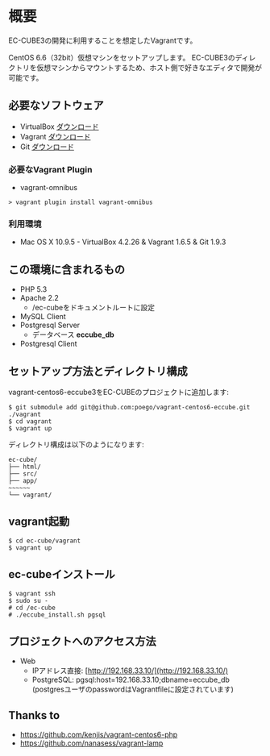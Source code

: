 # 概要
EC-CUBE3の開発に利用することを想定したVagrantです。

CentOS 6.6（32bit）仮想マシンをセットアップします。
EC-CUBE3のディレクトリを仮想マシンからマウントするため、ホスト側で好きなエディタで開発が可能です。

## 必要なソフトウェア

* VirtualBox  [ダウンロード](https://www.virtualbox.org/wiki/Downloads)
* Vagrant  [ダウンロード](http://downloads.vagrantup.com/)
* Git  [ダウンロード](http://git-scm.com/downloads)

### 必要なVagrant Plugin
* vagrant-omnibus
```
> vagrant plugin install vagrant-omnibus
```

### 利用環境

+ Mac OS X 10.9.5 - VirtualBox 4.2.26 & Vagrant 1.6.5 & Git 1.9.3

## この環境に含まれるもの

* PHP 5.3
* Apache 2.2
  * /ec-cubeをドキュメントルートに設定
* MySQL Client
* Postgresql Server
  * データベース **eccube_db**
* Postgresql Client

## セットアップ方法とディレクトリ構成

vagrant-centos6-eccube3をEC-CUBEのプロジェクトに追加します:

    $ git submodule add git@github.com:poego/vagrant-centos6-eccube.git ./vagrant
    $ cd vagrant
    $ vagrant up

ディレクトリ構成は以下のようになります:

    ec-cube/
    ├── html/
    ├── src/
    ├── app/
    ~~~~~~
    └── vagrant/

## vagrant起動
```
$ cd ec-cube/vagrant
$ vagrant up
```

## ec-cubeインストール
```
$ vagrant ssh
$ sudo su -
# cd /ec-cube
# ./eccube_install.sh pgsql
```

## プロジェクトへのアクセス方法

* Web
  * IPアドレス直接: [http://192.168.33.10/](http://192.168.33.10/)
  * PostgreSQL: pgsql:host=192.168.33.10;dbname=eccube_db (postgresユーザのpasswordはVagrantfileに設定されています)

## Thanks to

* https://github.com/kenjis/vagrant-centos6-php
* https://github.com/nanasess/vagrant-lamp
